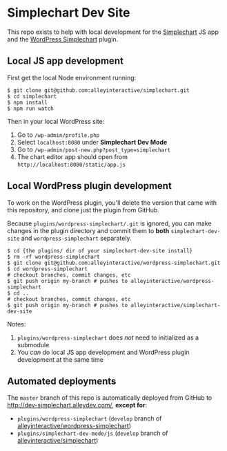 # Simplechart Dev Site

This repo exists to help with local development for the [Simplechart][1] JS app and the [WordPress Simplechart][2] plugin.

## Local JS app development

First get the local Node environment running:

```
$ git clone git@github.com:alleyinteractive/simplechart.git
$ cd simplechart
$ npm install
$ npm run watch
```
Then in your local WordPress site:

1. Go to `/wp-admin/profile.php`
1. Select `localhost:8080` under **Simplechart Dev Mode**
1. Go to `/wp-admin/post-new.php?post_type=simplechart`
1. The chart editor app should open from `http://localhost:8080/static/app.js`

## Local WordPress plugin development

To work on the WordPress plugin, you'll delete the version that came with this repository, and clone just the plugin from GitHub.

Because `plugins/wordpress-simplechart/.git` is ignored, you can make changes in the plugin directory and commit them to **both** `simplechart-dev-site` and `wordpress-simplechart` separately.

```
$ cd {the plugins/ dir of your simplechart-dev-site install}
$ rm -rf wordpress-simplechart
$ git clone git@github.com:alleyinteractive/wordpress-simplechart.git
$ cd wordpress-simplechart
# checkout branches, commit changes, etc
$ git push origin my-branch # pushes to alleyinteractive/wordpress-simplechart
$ cd ..
# checkout branches, commit changes, etc
$ git push origin my-branch # pushes to alleyinteractive/simplechart-dev-site
```

Notes:

1. `plugins/wordpress-simplechart` does _not_ need to initialized as a submodule
1. You _can_ do local JS app development and WordPress plugin development at the same time

## Automated deployments

The `master` branch of this repo is automatically deployed from GitHub to http://dev-simplechart.alleydev.com/, **except for**:

* `plugins/wordpress-simplechart` (`develop` branch of [alleyinteractive/wordpress-simplechart][2])
* `plugins/simplechart-dev-mode/js` (`develop` branch of [alleyinteractive/simplechart][2])

[1]: https://github.com/alleyinteractive/simplechart
[2]: https://github.com/alleyinteractive/wordpress-simplechart
[3]: https://github.com/alleyinteractive/simplechart-dev-site
